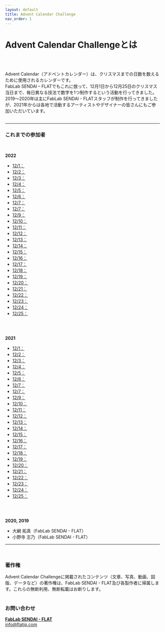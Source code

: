 ```yaml
---
layout: default
title: Advent Calendar Challenge
nav_order: 1
---
```


# Advent Calendar Challengeとは
<br><br>


Advent Calendar（アドベントカレンダー）は、クリスマスまでの日数を数えるために使用されるカレンダーです。<br>
FabLab SENDAI – FLATでもこれに倣って、12月1日から12月25日のクリスマス当日まで、毎日異なる技法で数字を1つ制作するという活動を行ってきました。<br>
2019〜2020年は主にFabLab SENDAI - FLATスタッフが制作を行ってきましたが、2021年からは各地で活動するアーティストやデザイナーの皆さんにもご参加いただいています。<br>
<br>

---

### **これまでの参加者**
<br>

**2022**
* <a href="https://fablabsendai.github.io/acc/2022/1201.html" target="_blank" rel="noopener noreferrer">12/1：</a>
* <a href="https://fablabsendai.github.io/acc/2022/1202.html" target="_blank" rel="noopener noreferrer">12/2：</a>
* <a href="https://fablabsendai.github.io/acc/2022/1203.html" target="_blank" rel="noopener noreferrer">12/3：</a>
* <a href="https://fablabsendai.github.io/acc/2022/1204.html" target="_blank" rel="noopener noreferrer">12/4：</a>
* <a href="https://fablabsendai.github.io/acc/2022/1205.html" target="_blank" rel="noopener noreferrer">12/5：</a>
* <a href="https://fablabsendai.github.io/acc/2022/1206.html" target="_blank" rel="noopener noreferrer">12/6：</a>
* <a href="https://fablabsendai.github.io/acc/2022/1207.html" target="_blank" rel="noopener noreferrer">12/7：</a>
* <a href="https://fablabsendai.github.io/acc/2022/1208.html" target="_blank" rel="noopener noreferrer">12/7：</a>
* <a href="https://fablabsendai.github.io/acc/2022/1209.html" target="_blank" rel="noopener noreferrer">12/9：</a>
* <a href="https://fablabsendai.github.io/acc/2022/1210.html" target="_blank" rel="noopener noreferrer">12/10：</a>
* <a href="https://fablabsendai.github.io/acc/2022/1211.html" target="_blank" rel="noopener noreferrer">12/11：</a>
* <a href="https://fablabsendai.github.io/acc/2022/1212.html" target="_blank" rel="noopener noreferrer">12/12：</a>
* <a href="https://fablabsendai.github.io/acc/2022/1213.html" target="_blank" rel="noopener noreferrer">12/13：</a>
* <a href="https://fablabsendai.github.io/acc/2022/1214.html" target="_blank" rel="noopener noreferrer">12/14：</a>
* <a href="https://fablabsendai.github.io/acc/2022/1215.html" target="_blank" rel="noopener noreferrer">12/15：</a>
* <a href="https://fablabsendai.github.io/acc/2022/1216.html" target="_blank" rel="noopener noreferrer">12/16：</a>
* <a href="https://fablabsendai.github.io/acc/2022/1217.html" target="_blank" rel="noopener noreferrer">12/17：</a>
* <a href="https://fablabsendai.github.io/acc/2022/1218.html" target="_blank" rel="noopener noreferrer">12/18：</a>
* <a href="https://fablabsendai.github.io/acc/2022/1219.html" target="_blank" rel="noopener noreferrer">12/19：</a>
* <a href="https://fablabsendai.github.io/acc/2022/1220.html" target="_blank" rel="noopener noreferrer">12/20：</a>
* <a href="https://fablabsendai.github.io/acc/2022/1221.html" target="_blank" rel="noopener noreferrer">12/21：</a>
* <a href="https://fablabsendai.github.io/acc/2022/1222.html" target="_blank" rel="noopener noreferrer">12/22：</a>
* <a href="https://fablabsendai.github.io/acc/2022/1223.html" target="_blank" rel="noopener noreferrer">12/23：</a>
* <a href="https://fablabsendai.github.io/acc/2022/1224.html" target="_blank" rel="noopener noreferrer">12/24：</a>
* <a href="https://fablabsendai.github.io/acc/2022/1225.html" target="_blank" rel="noopener noreferrer">12/25：</a>

<br>
<br>

**2021**
* <a href="https://fablabsendai.github.io/acc/2021/1201.html" target="_blank" rel="noopener noreferrer">12/1：</a>
* <a href="https://fablabsendai.github.io/acc/2021/1202.html" target="_blank" rel="noopener noreferrer">12/2：</a>
* <a href="https://fablabsendai.github.io/acc/2021/1203.html" target="_blank" rel="noopener noreferrer">12/3：</a>
* <a href="https://fablabsendai.github.io/acc/2021/1204.html" target="_blank" rel="noopener noreferrer">12/4：</a>
* <a href="https://fablabsendai.github.io/acc/2021/1205.html" target="_blank" rel="noopener noreferrer">12/5：</a>
* <a href="https://fablabsendai.github.io/acc/2021/1206.html" target="_blank" rel="noopener noreferrer">12/6：</a>
* <a href="https://fablabsendai.github.io/acc/2021/1207.html" target="_blank" rel="noopener noreferrer">12/7：</a>
* <a href="https://fablabsendai.github.io/acc/2021/1208.html" target="_blank" rel="noopener noreferrer">12/7：</a>
* <a href="https://fablabsendai.github.io/acc/2021/1209.html" target="_blank" rel="noopener noreferrer">12/9：</a>
* <a href="https://fablabsendai.github.io/acc/2021/1210.html" target="_blank" rel="noopener noreferrer">12/10：</a>
* <a href="https://fablabsendai.github.io/acc/2021/1211.html" target="_blank" rel="noopener noreferrer">12/11：</a>
* <a href="https://fablabsendai.github.io/acc/2021/1212.html" target="_blank" rel="noopener noreferrer">12/12：</a>
* <a href="https://fablabsendai.github.io/acc/2021/1213.html" target="_blank" rel="noopener noreferrer">12/13：</a>
* <a href="https://fablabsendai.github.io/acc/2021/1214.html" target="_blank" rel="noopener noreferrer">12/14：</a>
* <a href="https://fablabsendai.github.io/acc/2021/1215.html" target="_blank" rel="noopener noreferrer">12/15：</a>
* <a href="https://fablabsendai.github.io/acc/2021/1216.html" target="_blank" rel="noopener noreferrer">12/16：</a>
* <a href="https://fablabsendai.github.io/acc/2021/1217.html" target="_blank" rel="noopener noreferrer">12/17：</a>
* <a href="https://fablabsendai.github.io/acc/2021/1218.html" target="_blank" rel="noopener noreferrer">12/18：</a>
* <a href="https://fablabsendai.github.io/acc/2021/1219.html" target="_blank" rel="noopener noreferrer">12/19：</a>
* <a href="https://fablabsendai.github.io/acc/2021/1220.html" target="_blank" rel="noopener noreferrer">12/20：</a>
* <a href="https://fablabsendai.github.io/acc/2021/1221.html" target="_blank" rel="noopener noreferrer">12/21：</a>
* <a href="https://fablabsendai.github.io/acc/2021/1222.html" target="_blank" rel="noopener noreferrer">12/22：</a>
* <a href="https://fablabsendai.github.io/acc/2021/1223.html" target="_blank" rel="noopener noreferrer">12/23：</a>
* <a href="https://fablabsendai.github.io/acc/2021/1224.html" target="_blank" rel="noopener noreferrer">12/24：</a>
* <a href="https://fablabsendai.github.io/acc/2021/1225.html" target="_blank" rel="noopener noreferrer">12/25：</a>

<br>
<br>

**2020, 2019**

* 大網 拓真（FabLab SENDAI - FLAT）
* 小野寺 志乃（FabLab SENDAI - FLAT）

---

<br>

### **著作権**

 Advent Calendar Challengeに掲載されたコンテンツ（文章、写真、動画、図版、データなど）の著作権は、FabLab SENDAI - FLAT及び各製作者に帰属します。これらの無断利用、無断転載はお断りします。<br>
<br>

### **お問い合わせ**

**[FabLab SENDAI - FLAT](https://fablabsendai-flat.com)**<br>
info@flatjp.com

<br>
<br>
<br>